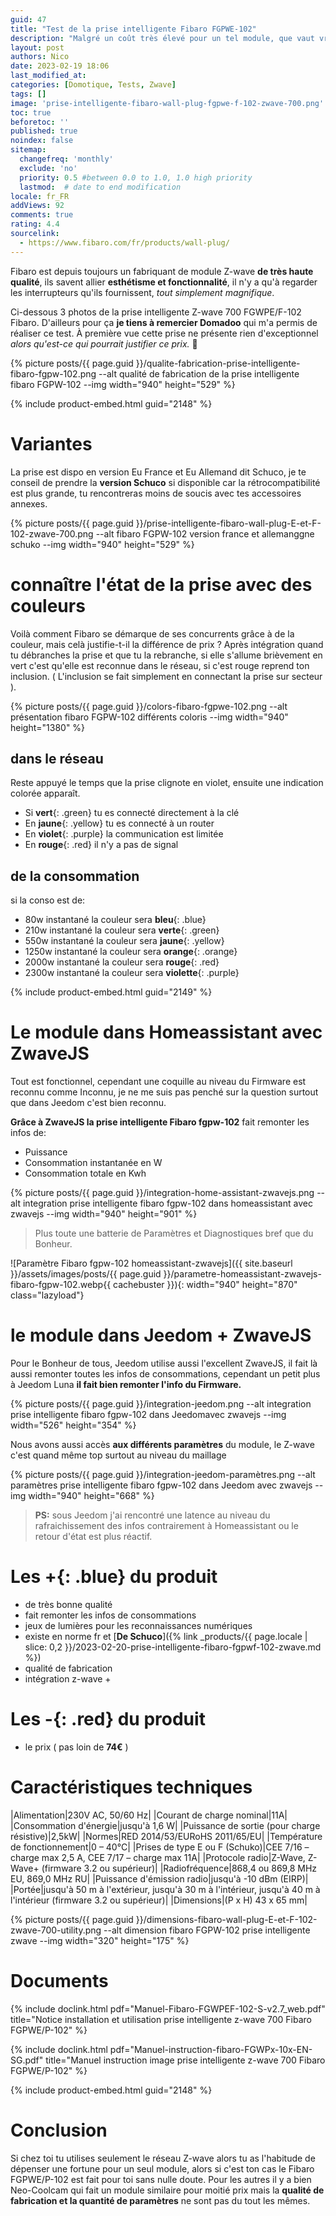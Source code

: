 ```yaml
---
guid: 47
title: "Test de la prise intelligente Fibaro FGPWE-102"
description: "Malgré un coût très élevé pour un tel module, que vaut vraiment cette prise intelligente z-wave 700 Fibaro FGPWE/P-102"
layout: post
authors: Nico
date: 2023-02-19 18:06
last_modified_at: 
categories: [Domotique, Tests, Zwave]
tags: []
image: 'prise-intelligente-fibaro-wall-plug-fgpwe-f-102-zwave-700.png'
toc: true
beforetoc: ''
published: true
noindex: false
sitemap:
  changefreq: 'monthly'
  exclude: 'no'
  priority: 0.5 #between 0.0 to 1.0, 1.0 high priority
  lastmod:  # date to end modification
locale: fr_FR
addViews: 92
comments: true
rating: 4.4
sourcelink:
  - https://www.fibaro.com/fr/products/wall-plug/
---
```


Fibaro est depuis toujours un fabriquant de module Z-wave **de très haute qualité**, ils savent allier **esthétisme et fonctionnalité**, il n'y a qu'à regarder les interrupteurs qu'ils fournissent, *tout simplement magnifique*.

Ci-dessous 3 photos de la prise intelligente Z-wave 700 FGWPE/F-102 Fibaro. D'ailleurs pour ça **je tiens à remercier Domadoo** qui m'a permis de réaliser ce test. À première vue cette prise ne présente rien d'exceptionnel *alors qu'est-ce qui pourrait justifier ce prix.* 🤔

{% picture posts/{{ page.guid }}/qualite-fabrication-prise-intelligente-fibaro-fgpw-102.png --alt qualité de fabrication de la prise intelligente fibaro FGPW-102 --img width="940" height="529" %}

{% include product-embed.html guid="2148" %}

# Variantes

La prise est dispo en version Eu France et Eu Allemand dit Schuco, je te conseil de prendre la **version Schuco** si disponible car la rétrocompatibilité est plus grande, tu rencontreras moins de soucis avec tes accessoires annexes.

{% picture posts/{{ page.guid }}/prise-intelligente-fibaro-wall-plug-E-et-F-102-zwave-700.png --alt fibaro FGPW-102 version france et allemanggne schuko --img width="940" height="529" %}

# connaître l'état de la prise avec des couleurs

Voilà comment Fibaro se démarque de ses concurrents grâce à de la couleur, mais celà justifie-t-il la différence de prix ?
Après intégration quand tu débranches la prise et que tu la rebranche, si elle s'allume brièvement en vert c'est qu'elle est reconnue dans le réseau, si c'est rouge reprend ton inclusion. ( L'inclusion se fait simplement en connectant la prise sur secteur ).

{% picture posts/{{ page.guid }}/colors-fibaro-fgpwe-102.png --alt présentation fibaro FGPW-102 différents coloris --img width="940" height="1380" %}

## dans le réseau

Reste appuyé le temps que la prise clignote en violet, ensuite une indication colorée apparaît.

- Si **vert**{: .green} tu es connecté directement à la clé
- En **jaune**{: .yellow} tu es connecté à un router
- En **violet**{: .purple} la communication est limitée
- En **rouge**{: .red} il n'y a pas de signal

## de la consommation

si la conso est de:

- 80w instantané la couleur sera **bleu**{: .blue}
- 210w instantané la couleur sera **verte**{: .green}
- 550w instantané la couleur sera **jaune**{: .yellow}
- 1250w instantané la couleur sera **orange**{: .orange}
- 2000w instantané la couleur sera **rouge**{: .red}
- 2300w instantané la couleur sera **violette**{: .purple}

{% include product-embed.html guid="2149" %}

# Le module dans Homeassistant avec ZwaveJS

Tout est fonctionnel, cependant une coquille au niveau du Firmware est reconnu comme Inconnu, je ne me suis pas penché sur la question surtout que dans Jeedom c'est bien reconnu.

**Grâce à ZwaveJS la prise intelligente Fibaro fgpw-102** fait remonter les infos de:

- Puissance
- Consommation instantanée en W
- Consommation totale en Kwh

{% picture posts/{{ page.guid }}/integration-home-assistant-zwavejs.png --alt integration prise intelligente fibaro fgpw-102 dans homeassistant avec zwavejs --img width="940" height="901" %}

> Plus toute une batterie de Paramètres et Diagnostiques bref que du Bonheur.

![Paramètre Fibaro fgpw-102 homeassistant-zwavejs]({{ site.baseurl }}/assets/images/posts/{{ page.guid }}/parametre-homeassistant-zwavejs-fibaro-fgpw-102.webp{{ cachebuster }}){: width="940" height="870" class="lazyload"}

# le module dans Jeedom + ZwaveJS

Pour le Bonheur de tous, Jeedom utilise aussi l'excellent ZwaveJS, il fait là aussi remonter toutes les infos de consommations, cependant un petit plus à Jeedom Luna **il fait bien remonter l'info du Firmware.**

{% picture posts/{{ page.guid }}/integration-jeedom.png --alt integration prise intelligente fibaro fgpw-102 dans Jeedomavec zwavejs --img width="526" height="354" %}

Nous avons aussi accès **aux différents paramètres** du module, le Z-wave c'est quand même top surtout au niveau du maillage

{% picture posts/{{ page.guid }}/integration-jeedom-paramètres.png --alt paramètres prise intelligente fibaro fgpw-102 dans Jeedom avec zwavejs --img width="940" height="668" %}

> **PS:** sous Jeedom j'ai rencontré une latence au niveau du rafraichissement des infos contrairement à Homeassistant ou le retour d'état est plus réactif.

# Les **+**{: .blue} du produit

- de très bonne qualité
- fait remonter les infos de consommations
- jeux de lumières pour les reconnaissances numériques
- existe en norme fr et [**De Schuco**]({% link _products/{{ page.locale | slice: 0,2 }}/2023-02-20-prise-intelligente-fibaro-fgpwf-102-zwave.md %})
- qualité de fabrication
- intégration z-wave +

# Les **-**{: .red} du produit

- le prix ( pas loin de **74€** )

# Caractéristiques techniques

|Alimentation|230V AC, 50/60 Hz|
|Courant de charge nominal|11A|
|Consommation d'énergie|jusqu'à 1,6 W|
|Puissance de sortie (pour charge résistive)|2,5kW|
|Normes|RED 2014/53/EURoHS 2011/65/EU|
|Température de fonctionnement|0 – 40°C|
|Prises de type E ou F (Schuko)|CEE 7/16 – charge max 2,5 A, CEE 7/17 – charge max 11A|
|Protocole radio|Z-Wave, Z-Wave+ (firmware 3.2 ou supérieur)|
|Radiofréquence|868,4 ou 869,8 MHz EU, 869,0 MHz RU|
|Puissance d'émission radio|jusqu'à -10 dBm (EIRP)|
|Portée|jusqu'à 50 m à l'extérieur, jusqu'à 30 m à l'intérieur, jusqu'à 40 m à l'intérieur (firmware 3.2 ou supérieur)|
|Dimensions|(P x H) 43 x 65 mm|

{% picture posts/{{ page.guid }}/dimensions-fibaro-wall-plug-E-et-F-102-zwave-700-utility.png --alt dimension fibaro FGPW-102 prise intelligente zwave --img width="320" height="175" %}

# Documents

{% include doclink.html pdf="Manuel-Fibaro-FGWPEF-102-S-v2.7_web.pdf" title="Notice installation et utilisation prise intelligente z-wave 700 Fibaro FGPWE/P-102" %}

{% include doclink.html pdf="Manuel-instruction-fibaro-FGWPx-10x-EN-SG.pdf" title="Manuel instruction image prise intelligente z-wave 700 Fibaro FGPWE/P-102" %}

{% include product-embed.html guid="2148" %}

# Conclusion

Si chez toi tu utilises seulement le réseau Z-wave alors tu as l'habitude de dépenser une fortune pour un seul module, alors si c'est ton cas le Fibaro FGPWE/P-102 est fait pour toi sans nulle doute. Pour les autres il y a bien Neo-Coolcam qui fait un module similaire pour moitié prix mais la **qualité de fabrication et la quantité de paramètres** ne sont pas du tout les mêmes.